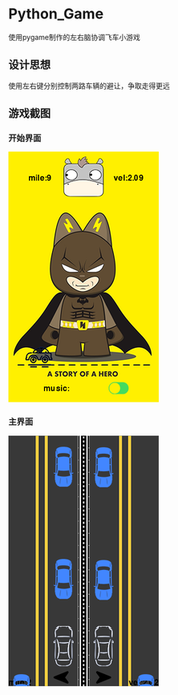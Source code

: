 # Python_Game
 使用pygame制作的左右脑协调飞车小游戏

## 设计思想

使用左右键分别控制两路车辆的避让，争取走得更远



## 游戏截图

### 开始界面

![image-20200916204342959](README.assets/image-20200916204342959.png)

### 主界面

![image-20200916204423750](README.assets/image-20200916204423750.png)